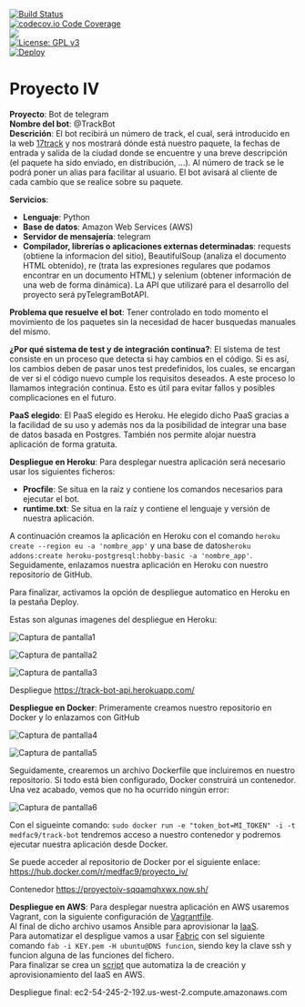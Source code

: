 [![Build Status](https://travis-ci.org/Medfac9/Proyecto_IV.svg?branch=master)](https://travis-ci.org/Medfac9/Proyecto_IV)     
[![codecov.io Code Coverage](https://img.shields.io/codecov/c/github/Medfac9/Proyecto_IV.svg)](https://codecov.io/gh/Medfac9/Proyecto_IV)  
![](https://dockerbuildbadges.quelltext.eu/status.svg?organization=medfac9&repository=proyecto_iv)  
[![License: GPL v3](https://img.shields.io/badge/License-GPL%20v3-blue.svg)](https://www.gnu.org/licenses/gpl-3.0)  
[![Deploy](https://www.herokucdn.com/deploy/button.svg)](https://heroku.com/deploy?template=https://github.com/Medfac9/Proyecto_IV)

# Proyecto IV
**Proyecto**: Bot de telegram  
**Nombre del bot**: @TrackBot  
**Descrición**: El bot recibirá un número de track, el cual, será introducido en la web [17track](http://www.17track.net/) y nos mostrará dónde está nuestro paquete, la fechas de entrada y salida de la ciudad donde se encuentre y una breve descripción (el paquete ha sido enviado, en distribución, ...). Al número de track se le podrá poner un alias para facilitar al usuario. El bot avisará al cliente de cada cambio que se realice sobre su paquete.  

**Servicios**:  
* **Lenguaje**: Python
* **Base de datos**: Amazon Web Services (AWS)
* **Servidor de mensajería**: telegram
* **Compilador, librerías o aplicaciones externas determinadas**: requests (obtiene la informacion del sitio), BeautifulSoup (analiza el documento HTML obtenido), re (trata las expresiones regulares que podamos encontrar en un documento HTML) y selenium (obtener información de una web de forma dinámica). La API que utilizaré para el desarrollo del proyecto será pyTelegramBotAPI.

**Problema que resuelve el bot**: Tener controlado en todo momento el movimiento de los paquetes sin la necesidad de hacer busquedas manuales del mismo.  

**¿Por qué sistema de test y de integración continua?**: El sistema de test consiste en un proceso que detecta si hay cambios en el código. Si es así, los cambios deben de pasar unos test predefinidos, los cuales, se encargan de ver si el código nuevo cumple los requisitos deseados. A este proceso lo llamamos integración continua. Esto es útil para evitar fallos y posibles complicaciones en el futuro.

**PaaS elegido**: El PaaS elegido es Heroku. He elegido dicho PaaS gracias a la facilidad de su uso y además nos da la posibilidad de integrar una base de datos basada en Postgres. También nos permite alojar nuestra aplicación de forma gratuita.

**Despliegue en Heroku**: Para desplegar nuestra aplicación será necesario usar los siguientes ficheros:
* **Procfile**: Se situa en la raíz y contiene los comandos necesarios para ejecutar el bot.
* **runtime.txt**: Se situa en la raíz y contiene el lenguaje y versión de nuestra aplicación.

A continuación creamos la aplicación en Heroku con el comando `heroku create --region eu -a 'nombre_app'` y una base de datos`heroku addons:create heroku-postgresql:hobby-basic -a 'nombre_app'`. Seguidamente, enlazamos nuestra aplicación en Heroku con nuestro repositorio de GitHub.

Para finalizar, activamos la opción de despliegue automatico en Heroku en la pestaña Deploy.

Estas son algunas imagenes del despliegue en Heroku:

![Captura de pantalla1](https://imgur.com/ooRurRc.jpg)

![Captura de pantalla2](https://imgur.com/On3dZ70.jpg)

![Captura de pantalla3](https://imgur.com/qqdqVr6.jpg)

Despliegue https://track-bot-api.herokuapp.com/

**Despliegue en Docker**: Primeramente creamos nuestro repositorio en Docker y lo enlazamos con GitHub

![Captura de pantalla4](https://imgur.com/tkfk9fy.jpg)

![Captura de pantalla5](https://imgur.com/9f8GAQP.jpg)

Seguidamente, crearemos un archivo Dockerfile que incluiremos en nuestro repositorio. Si todo está bien configurado, Docker construirá un contenedor. Una vez acabado, vemos que no ha ocurrido ningún error:

![Captura de pantalla6](https://imgur.com/Z9dLq5E.jpg)

Con el sigueinte comando: `sudo docker run -e "token_bot=MI_TOKEN" -i -t medfac9/track-bot` tendremos acceso a nuestro contenedor y podremos ejecutar nuestra aplicación desde Docker.

Se puede acceder al repositorio de Docker por el siguiente enlace: https://hub.docker.com/r/medfac9/proyecto_iv/

Contenedor https://proyectoiv-sqqamqhxwx.now.sh/

**Despliegue en AWS**: Para desplegar nuestra aplicación en AWS usaremos Vagrant, con la siguiente configuración de [Vagrantfile](https://github.com/Medfac9/Proyecto_IV/blob/master/Vagrantfile).  
Al final de dicho archivo usamos Ansible para aprovisionar la [IaaS](https://github.com/Medfac9/Proyecto_IV/blob/master/ansible_bot.yml).  
Para automatizar el despligue vamos a usar [Fabric](https://github.com/Medfac9/Proyecto_IV/blob/master/despliegue/fabfile.py) con sel siguiente comando `fab -i KEY.pem -H ubuntu@DNS funcion`, siendo key la clave ssh y funcion alguna de las funciones del fichero.  
Para finalizar se crea un [script](https://github.com/Medfac9/Proyecto_IV/blob/master/script/provision.sh) que automatiza la de creación y aprovisionamiento del IaaS en AWS.

Despliegue final: ec2-54-245-2-192.us-west-2.compute.amazonaws.com
